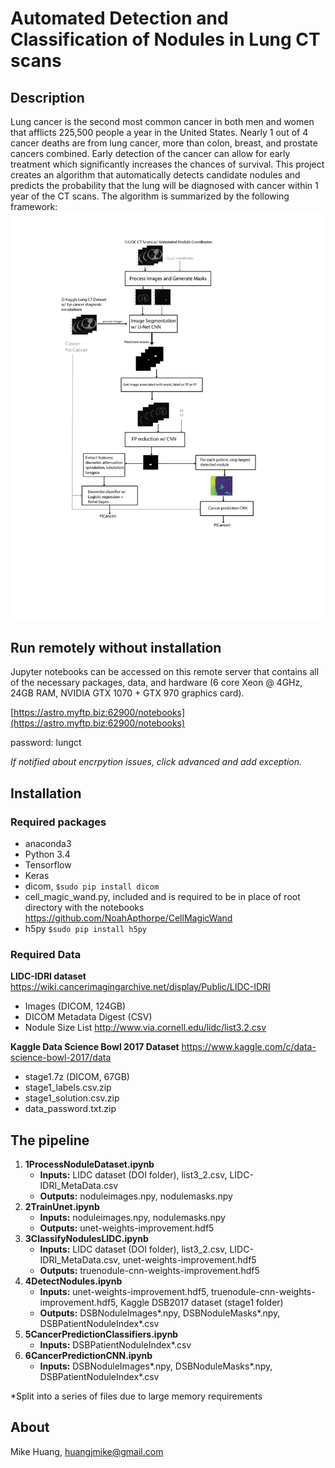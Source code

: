# Automated Detection and Classification of Nodules in Lung CT scans
## Description
Lung cancer is the second most common cancer in both men and women that afflicts 225,500 people a year in the United States. Nearly 1 out of 4 cancer deaths are from lung cancer, more than colon, breast, and prostate cancers combined. Early detection of the cancer can allow for early treatment which significantly increases the chances of survival. 
This project creates an algorithm that automatically detects candidate nodules and predicts the probability that the lung will be diagnosed with cancer within 1 year of the CT scans.
The algorithm is summarized by the following framework:
![Lung nodule detection and classification](framework.gif)

## Run remotely without installation
Jupyter notebooks can be accessed on this remote server that contains all of the necessary packages, data, and hardware (6 core Xeon @ 4GHz, 24GB RAM, NVIDIA GTX 1070 + GTX 970 graphics card).

[https://astro.myftp.biz:62900/notebooks](https://astro.myftp.biz:62900/notebooks)

password: lungct

*If notified about encrpytion issues, click advanced and add exception.*

## Installation
### Required packages
* anaconda3
* Python 3.4
* Tensorflow
* Keras
* dicom, `$sudo pip install dicom`
* cell_magic_wand.py, included and is required to be in place of root directory with the notebooks https://github.com/NoahApthorpe/CellMagicWand
* h5py `$sudo pip install h5py`

### Required Data
**LIDC-IDRI dataset**
https://wiki.cancerimagingarchive.net/display/Public/LIDC-IDRI
* Images (DICOM, 124GB)
* DICOM Metadata Digest (CSV)
* Nodule Size List http://www.via.cornell.edu/lidc/list3.2.csv

**Kaggle Data Science Bowl 2017 Dataset** https://www.kaggle.com/c/data-science-bowl-2017/data
* stage1.7z (DICOM, 67GB)
* stage1_labels.csv.zip
* stage1_solution.csv.zip
* data_password.txt.zip

## The pipeline
1.	**1ProcessNoduleDataset.ipynb**
    * **Inputs:** LIDC dataset (DOI folder), list3_2.csv, LIDC-IDRI_MetaData.csv
	* **Outputs:** noduleimages.npy, nodulemasks.npy
2.	**2TrainUnet.ipynb**
	* **Inputs:** noduleimages.npy, nodulemasks.npy
	* **Outputs:** unet-weights-improvement.hdf5
3.	**3ClassifyNodulesLIDC.ipynb**
	* **Inputs:** LIDC dataset (DOI folder), list3_2.csv, LIDC-IDRI_MetaData.csv, unet-weights-improvement.hdf5
	* **Outputs:** truenodule-cnn-weights-improvement.hdf5
4.	**4DetectNodules.ipynb**
	* **Inputs:** unet-weights-improvement.hdf5, truenodule-cnn-weights-improvement.hdf5, Kaggle DSB2017 dataset (stage1 folder)
	* **Outputs:** DSBNoduleImages\*.npy, DSBNoduleMasks\*.npy, DSBPatientNoduleIndex\*.csv 
5.	**5CancerPredictionClassifiers.ipynb**
	* **Inputs:** DSBPatientNoduleIndex*.csv
6.	**6CancerPredictionCNN.ipynb**
	* **Inputs:** DSBNoduleImages*.npy, DSBNoduleMasks*.npy, DSBPatientNoduleIndex*.csv

\*Split into a series of files due to large memory requirements


## About

Mike Huang, huangjmike@gmail.com